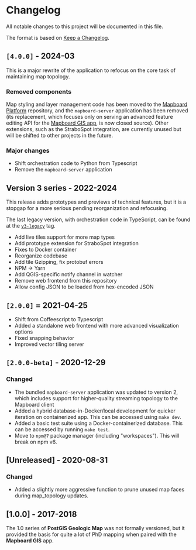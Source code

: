 # Changelog

All notable changes to this project will be documented in this file.

The format is based on [Keep a Changelog](https://keepachangelog.com/en/1.0.0/).

## `[4.0.0]` - 2024-03

This is a major rewrite of the application to refocus on the core task of
maintaining map topology.

### Removed components

Map styling and layer management code has been moved to the
[Mapboard Platform](https://github.com/Mapboard/Mapboard-Platform) repository,
and the `mapboard-server` application has been removed (its replacement, which
focuses only on serving an advanced feature editing API for the
[Mapboard GIS app](https://mapboard-gis.app/), is now closed source). Other
extensions, such as the StraboSpot integration, are currently unused but will be
shifted to other projects in the future.

### Major changes

- Shift orchestration code to Python from Typescript
- Remove the `mapboard-server` application

## Version 3 series - 2022-2024

This release adds prototypes and previews of technical features, but it is a
stopgap for a more serious pending reorganization and refocusing.

The last legacy version, with orchestration code in TypeScript, can be found at
the [`v3-legacy`](https://github.com/Mapboard/topology-manager/tree/v3-legacy)
tag.

- Add live tiles support for more map types
- Add prototype extension for StraboSpot integration
- Fixes to Docker container
- Reorganize codebase
- Add tile Gzipping, fix protobuf errors
- NPM -> Yarn
- Add QGIS-specific notify channel in watcher
- Remove web frontend from this repository
- Allow config JSON to be loaded from hex-encoded JSON

## `[2.0.0]` = 2021-04-25

- Shift from Coffeescript to Typescript
- Added a standalone web frontend with more advanced visualization options
- Fixed snapping behavior
- Improved vector tiling server

## `[2.0.0-beta]` - 2020-12-29

### Changed

- The bundled `mapboard-server` application was updated to version 2, which
  includes support for higher-quality streaming topology to the Mapboard client
- Added a hybrid database-in-Docker/local development for quicker iteration on
  containerized app. This can be accessed using `make dev`.
- Added a basic test suite using a Docker-containerized database. This can be
  accessed by running `make test`.
- Move to `npm@7` package manager (including "workspaces"). This will break on
  npm v6.

## [Unreleased] - 2020-08-31

### Changed

- Added a slightly more aggressive function to prune unused map faces during
  map_topology updates.

## [1.0.0] - 2017-2018

The 1.0 series of **PostGIS Geologic Map** was not formally versioned, but it
provided the basis for quite a lot of PhD mapping when paired with the
**Mapboard GIS** app.
